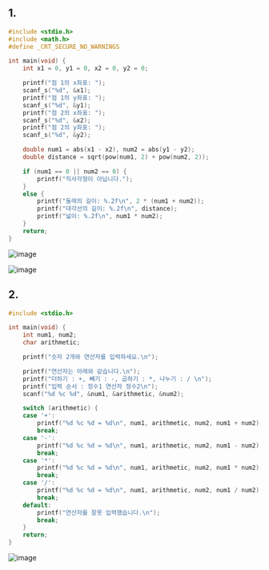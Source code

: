 ## 1.
```c
#include <stdio.h>
#include <math.h>
#define _CRT_SECURE_NO_WARNINGS

int main(void) {
	int x1 = 0, y1 = 0, x2 = 0, y2 = 0;

	printf("점 1의 x좌표: ");
	scanf_s("%d", &x1);
	printf("점 1의 y좌표: ");
	scanf_s("%d", &y1);
	printf("점 2의 x좌표: ");
	scanf_s("%d", &x2);
	printf("점 2의 y좌표: ");
	scanf_s("%d", &y2);

	double num1 = abs(x1 - x2), num2 = abs(y1 - y2);
	double distance = sqrt(pow(num1, 2) + pow(num2, 2));

	if (num1 == 0 || num2 == 0) {
		printf("직사각형이 아닙니다.");
	}
	else {
		printf("둘레의 길이: %.2f\n", 2 * (num1 + num2));
		printf("대각선의 길이: %.2f\n", distance);
		printf("넓이: %.2f\n", num1 * num2);
	}
	return;
}
```
![image](https://github.com/gnbhub/GnB20232_C_Study/assets/127826727/f8ce79bb-b4b3-413f-b095-3c49c01c3620)

![image](https://github.com/gnbhub/GnB20232_C_Study/assets/127826727/fd656943-7df0-451e-8692-47ced30f587a)

## 2.
```c
#include <stdio.h>

int main(void) {
	int num1, num2;
	char arithmetic;

	printf("숫자 2개와 연산자를 입력하세요.\n");

	printf("연산자는 아래와 같습니다.\n");
	printf("더하기 : +, 빼기 : -, 곱하기 : *, 나누기 : / \n");
	printf("입력 순서 : 정수1 연산자 정수2\n");
	scanf("%d %c %d", &num1, &arithmetic, &num2);

	switch (arithmetic) {
	case '+':
		printf("%d %c %d = %d\n", num1, arithmetic, num2, num1 + num2);
		break;
	case '-':
		printf("%d %c %d = %d\n", num1, arithmetic, num2, num1 - num2);
		break;
	case '*':
		printf("%d %c %d = %d\n", num1, arithmetic, num2, num1 * num2);
		break;
	case '/':
		printf("%d %c %d = %d\n", num1, arithmetic, num2, num1 / num2);
		break;
	default:
		printf("연산자를 잘못 입력했습니다.\n");
		break;
	}
	return;
}
```
![image](https://github.com/gnbhub/GnB20232_C_Study/assets/127826727/9b0fe8f4-9b63-4933-9c9c-b8b55a5319da)

